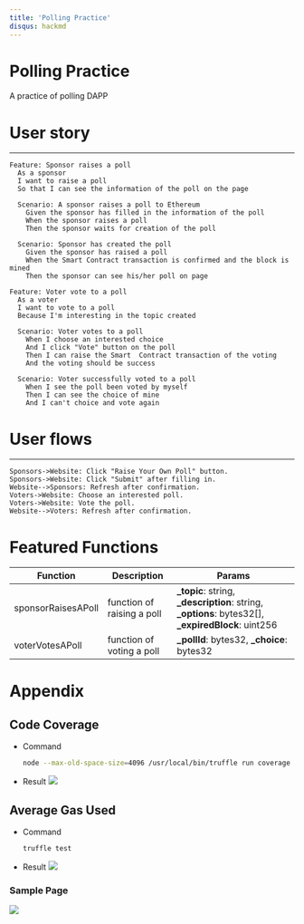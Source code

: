 ```yaml
---
title: 'Polling Practice'
disqus: hackmd
---
```


# Polling Practice

A practice of polling DAPP

# User story
---

```gherkin=
Feature: Sponsor raises a poll
  As a sponsor
  I want to raise a poll
  So that I can see the information of the poll on the page

  Scenario: A sponsor raises a poll to Ethereum
    Given the sponsor has filled in the information of the poll
    When the sponsor raises a poll
    Then the sponsor waits for creation of the poll

  Scenario: Sponsor has created the poll
    Given the sponsor has raised a poll
    When the Smart Contract transaction is confirmed and the block is mined
    Then the sponsor can see his/her poll on page
```

```gherkin=
Feature: Voter vote to a poll
  As a voter
  I want to vote to a poll
  Because I'm interesting in the topic created

  Scenario: Voter votes to a poll
    When I choose an interested choice 
    And I click "Vote" button on the poll
    Then I can raise the Smart  Contract transaction of the voting 
    And the voting should be success
    
  Scenario: Voter successfully voted to a poll
    When I see the poll been voted by myself
    Then I can see the choice of mine
    And I can't choice and vote again
```

# User flows
---
```sequence
Sponsors->Website: Click "Raise Your Own Poll" button.
Sponsors->Website: Click "Submit" after filling in.
Website-->Sponsors: Refresh after confirmation.
Voters->Website: Choose an interested poll.
Voters->Website: Vote the poll.
Website-->Voters: Refresh after confirmation.

```

# Featured Functions


| Function | Description | Params |
| -------- | -------- | -------- |
| sponsorRaisesAPoll  | function of raising a poll | **_topic**: string, **_description**: string, **_options**: bytes32[], **_expiredBlock**: uint256 |
| voterVotesAPoll     | function of voting a poll  | **_pollId**: bytes32, **_choice**: bytes32  |



# Appendix

## Code Coverage 

- Command
    ``` bash
    node --max-old-space-size=4096 /usr/local/bin/truffle run coverage --file="test/*.coverage.js"
    ```
- Result
    ![](https://i.imgur.com/ZDKPbSu.png)

## Average Gas Used
- Command
    ``` bash
    truffle test
    ```
- Result
    ![](https://i.imgur.com/GNTmb8N.png)

### Sample Page
![](https://i.imgur.com/CojCads.png)




